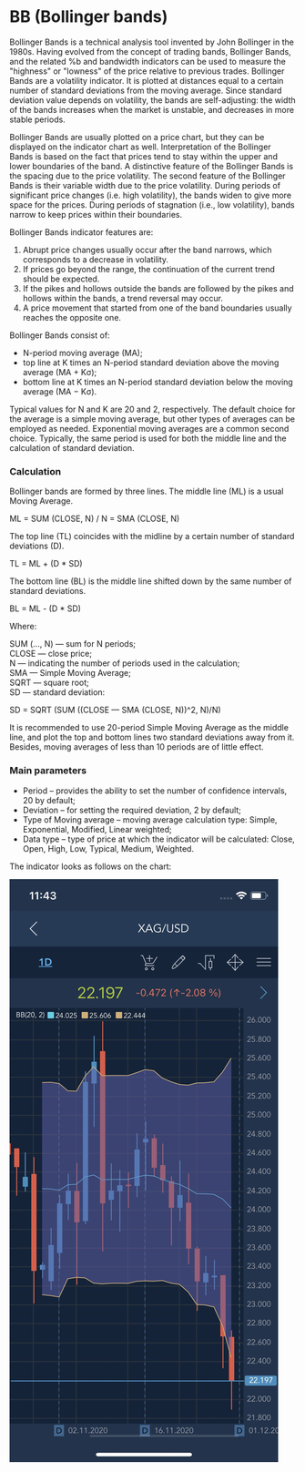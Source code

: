 # BB \(Bollinger bands\)

Bollinger Bands is a technical analysis tool invented by John Bollinger in the 1980s. Having evolved from the concept of trading bands, Bollinger Bands, and the related %b and bandwidth indicators can be used to measure the "highness" or "lowness" of the price relative to previous trades. Bollinger Bands are a volatility indicator. It is plotted at distances equal to a certain number of standard deviations from the moving average. Since standard deviation value depends on volatility, the bands are self-adjusting: the width of the bands increases when the market is unstable, and decreases in more stable periods.

Bollinger Bands are usually plotted on a price chart, but they can be displayed on the indicator chart as well. Interpretation of the Bollinger Bands is based on the fact that prices tend to stay within the upper and lower boundaries of the band. A distinctive feature of the Bollinger Bands is the spacing due to the price volatility. The second feature of the Bollinger Bands is their variable width due to the price volatility. During periods of significant price changes \(i.e. high volatility\), the bands widen to give more space for the prices. During periods of stagnation \(i.e., low volatility\), bands narrow to keep prices within their boundaries.

Bollinger Bands indicator features are:

1. Abrupt price changes usually occur after the band narrows, which corresponds to a decrease in volatility.
2. If prices go beyond the range, the continuation of the current trend should be expected.
3. If the pikes and hollows outside the bands are followed by the pikes and hollows within the bands, a trend reversal may occur.
4. A price movement that started from one of the band boundaries usually reaches the opposite one.

Bollinger Bands consist of:

* N-period moving average \(MA\);
* top line at K times an N-period standard deviation above the moving average \(MA + Kσ\);
* bottom line at K times an N-period standard deviation below the moving average \(MA − Kσ\).

Typical values for N and K are 20 and 2, respectively. The default choice for the average is a simple moving average, but other types of averages can be employed as needed. Exponential moving averages are a common second choice. Typically, the same period is used for both the middle line and the calculation of standard deviation.

### Calculation

Bollinger bands are formed by three lines. The middle line \(ML\) is a usual Moving Average.

ML = SUM \(CLOSE, N\) / N = SMA \(CLOSE, N\)

The top line \(TL\) coincides with the midline by a certain number of standard deviations \(D\).

TL = ML + \(D \* SD\)

The bottom line \(BL\) is the middle line shifted down by the same number of standard deviations.

BL = ML - \(D \* SD\)

Where:

SUM \(..., N\) — sum for N periods;  
CLOSE — close price;  
N — indicating the number of periods used in the calculation;  
SMA — Simple Moving Average;  
SQRT — square root;  
SD — standard deviation:

SD = SQRT \(SUM \(\(CLOSE — SMA \(CLOSE, N\)\)^2, N\)/N\)

It is recommended to use 20-period Simple Moving Average as the middle line, and plot the top and bottom lines two standard deviations away from it. Besides, moving averages of less than 10 periods are of little effect.

### Main parameters

* Period – provides the ability to set the number of confidence intervals, 20 by default;
* Deviation – for setting the required deviation, 2 by default;
* Type of Moving average – moving average calculation type: Simple, Exponential, Modified, Linear weighted;
* Data type – type of price at which the indicator will be calculated: Close, Open, High, Low, Typical, Medium, Weighted.

The indicator looks as follows on the chart:

![](../../../../../.gitbook/assets/bb%20%283%29.jpg)

